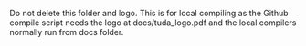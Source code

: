Do not delete this folder and logo. This is for local compiling as the Github compile script needs the logo at docs/tuda_logo.pdf and the local compilers normally run from docs folder.
